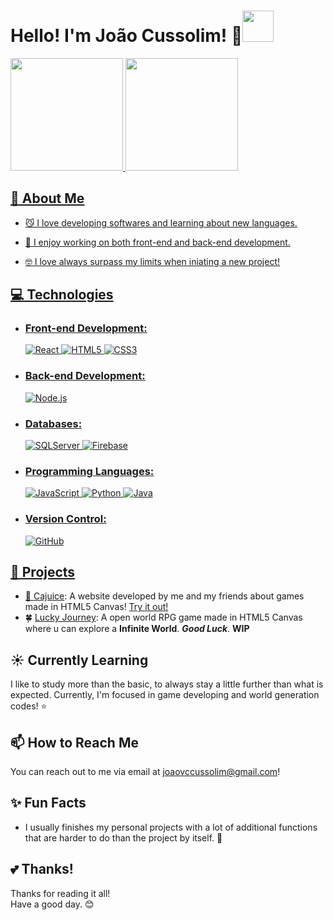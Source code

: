# Hello! I'm João Cussolim! 🫵<img src="https://github.com/user-attachments/assets/3c4f89d4-6be2-41fd-a023-7e8525bb922b" width="50" height="50">

<div>
<a href="https://github.com/JoaoCussolim">
<img loading="lazy" height="180em" src="https://github-readme-stats.vercel.app/api/top-langs/?username=JoaoCussolim&layout=compact&langs_count=7&theme=dracula"/>
<img loading="lazy" height="180em" src="https://github-readme-stats.vercel.app/api?username=JoaoCussolim&show_icons=true&theme=dracula&include_all_commits=true&count_private=true"/>
</div>

## 🚀 About Me

- 😼 I love developing softwares and learning about new languages.<br>

- 🔗 I enjoy working on both front-end and back-end development.<br>

- 🤓 I love always surpass my limits when iniating a new project!<br>

## 💻 Technologies

- ### Front-end Development: <br>
  ![React](https://img.shields.io/badge/React-61DAFB?style=for-the-badge&logo=react&logoColor=black)
  ![HTML5](https://img.shields.io/badge/HTML5-E34F26?style=for-the-badge&logo=html5&logoColor=white)
  ![CSS3](https://img.shields.io/badge/CSS3-1572B6?style=for-the-badge&logo=css3&logoColor=white)

- ### Back-end Development: <br>
  ![Node.js](https://img.shields.io/badge/Node.js-339933?style=for-the-badge&logo=node.js&logoColor=white)

- ### Databases: <br>
  ![SQLServer](https://img.shields.io/badge/Microsoft_SQL_Server-CC2927?style=for-the-badge&logo=microsoft-sql-server&logoColor=white)
  ![Firebase](https://img.shields.io/badge/Firebase-FFCA28?style=for-the-badge&logo=firebase&logoColor=black)

- ### Programming Languages: <br>
  ![JavaScript](https://img.shields.io/badge/JavaScript-F7DF1E?style=for-the-badge&logo=javascript&logoColor=black)
  ![Python](https://img.shields.io/badge/Python-3776AB?style=for-the-badge&logo=python&logoColor=white)
  ![Java](https://img.shields.io/badge/Java-007396?style=for-the-badge&logo=java&logoColor=white)

- ### Version Control: <br>
  ![GitHub](https://img.shields.io/badge/GitHub-181717?style=for-the-badge&logo=github&logoColor=white)

## 🔭 Projects

- 🥭 [Cajuice](https://github.com/JoaoCussolim/Cajuice): A website developed by me and my friends about games made in HTML5 Canvas! [Try it out!](https://cajuice.vercel.app/)
- 🍀 [Lucky Journey](https://github.com/JoaoCussolim/Lucky-Journey): A open world RPG game made in HTML5 Canvas where u can explore a **Infinite World**. ***Good Luck***. **WIP**

## ☀️ Currently Learning

I like to study more than the basic, to always stay a little further than what is expected. Currently, I'm focused in game developing and world generation codes! ⭐

## 📫 How to Reach Me

You can reach out to me via email at [joaovccussolim@gmail.com](mailto:joaovccussolim@gmail.com)!

## ✨ Fun Facts

- I usually finishes my personal projects with a lot of additional functions that are harder to do than the project by itself. 🫠

## 💕 Thanks!

Thanks for reading it all!<br>
Have a good day. 😊
